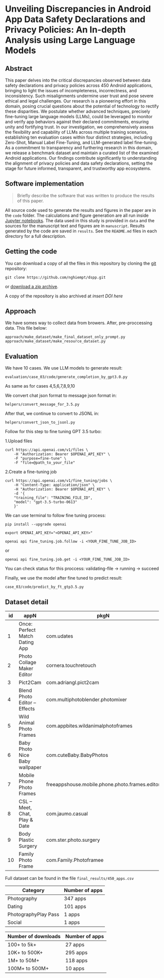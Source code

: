 # Unveiling Discrepancies in Android App Data Safety Declarations and Privacy Policies: An In-depth Analysis using Large Language Models

## Abstract

This paper delves into the critical discrepancies observed between data safety declarations and privacy policies across 450 Android applications, bringing to light the issues of incompleteness, incorrectness, and inconsistency. 
Such misalignments undermine user trust and pose severe ethical and legal challenges. 
Our research is a pioneering effort in this domain, posing crucial questions about the potential of technology to rectify these disparities. 
We postulate whether advanced techniques, precisely fine-tuning large language models (LLMs), could be leveraged to monitor and verify app behaviors against their declared commitments, ensuring unity and fortifying trust. 
In our investigation, we comprehensively assess the flexibility and capability of LLMs across multiple training scenarios, establishing ten evaluation cases within four distinct strategies, including Zero-Shot, Manual Label Fine-Tuning, and LLM-generated label fine-tuning. 
As a commitment to transparency and furthering research in this domain, we release a benchmark dataset and maintain a curated list of the examined Android applications. 
Our findings contribute significantly to understanding the alignment of privacy policies and data safety declarations, setting the stage for future informed, transparent, and trustworthy app ecosystems.


## Software implementation

> Briefly describe the software that was written to produce the results of this
> paper.

All source code used to generate the results and figures in the paper are in
the `code` folder.
The calculations and figure generation are all run inside
[Jupyter notebooks](http://jupyter.org/).
The data used in this study is provided in `data` and the sources for the
manuscript text and figures are in `manuscript`.
Results generated by the code are saved in `results`.
See the `README.md` files in each directory for a full description.


## Getting the code

You can download a copy of all the files in this repository by cloning the
[git](https://git-scm.com/) repository:

    git clone https://github.com/nghiempt/dspp.git

or [download a zip archive](https://github.com/nghiempt/dspp/archive/refs/heads/main.zip).

A copy of the repository is also archived at *insert DOI here*


## Approach

We have somes way to collect data from browers. After, pre-proccessing data. This file below:

    approach/make_dataset/make_final_dataset_only_prompt.py
    approach/make_dataset/make_resource_dataset.py

## Evaluation

We have 10 cases. We use LLM models to generate result:

    evaluation/case_03/code/generate_completion_by_gpt3.0.py

As same as for cases 4,5,6,7,8,9,10


We convert chat json format to message json format in:

    helpers/convert_message_for_3.5.py

After that, we continue to convert to JSONL in:

    helpers/convert_json_to_jsonl.py

Follow for this step to fine tuning GPT 3.5 turbo:

1.Upload files

    curl https://api.openai.com/v1/files \
        -H "Authorization: Bearer $OPENAI_API_KEY" \
        -F "purpose=fine-tune" \
        -F "file=@path_to_your_file"

2.Create a fine-tuning job

    curl https://api.openai.com/v1/fine_tuning/jobs \
        -H "Content-Type: application/json" \
        -H "Authorization: Bearer $OPENAI_API_KEY" \
        -d '{
        "training_file": "TRAINING_FILE_ID",
        "model": "gpt-3.5-turbo-0613"
        }'

We can use terminal to follow fine tuning process:

    pip install --upgrade openai

    export OPENAI_API_KEY="<OPENAI_API_KEY>"

    openai api fine_tuning.job.follow -i <YOUR_FINE_TUNE_JOB_ID>

or

    openai api fine_tuning.job.get -i <YOUR_FINE_TUNE_JOB_ID>

You can check status for this proccess: validating-file -> running -> succeed

Finally, we use the model after fine tuned to predict result:

    case_03/code/predict_by_ft_gtp3.5.py


## Dataset detail
| id            | appN           | pkgN | iCr          | iCm         | iCs         |
| ------------- | -------------  | ------------ | ------------ | -----------  |-----------  |
| 1             | Once: Perfect Match Dating App | com.udates | 1 | 0 | 0 |
| 2             | Photo Collage Maker Editor | cornera.touchretouch | 0 | 1 | 0 |
| 3             | Pict2Cam | com.adriangl.pict2cam | 1 | 0 | 0 |
| 4             | Blend Photo Editor – Effects | com.multiphotoblender.photomixer | 1 | 0 | 0 |
| 5             | Wild Animal Photo Frames | com.appbites.wildanimalphotoframes | 1 | 0 | 0 |
| 6             | Baby Photo Nice Baby wallpaper | com.cuteBaby.BabyPhotos | 1 | 0 | 0 |
| 7             | Mobile Phone Photo Frames | freeappshouse.mobile.phone.photo.frames.editor | 1 | 0 | 0 |
| 8             | CSL – Meet, Chat, Pla‪y & Date | com.jaumo.casual | 1 | 0 | 0 |
| 9             | Body Plastic Surgery | com.ster.photo.surgery | 1 | 0 | 0 |
| 10            | Family Photo Frame | com.Family.Photoframee | 1 | 0 | 0 |

Full dataset can be found in the file `final_results/450_apps.csv`

|Category|Number of apps|
|---|---|
| Photography| 347 apps|
| Dating| 101 apps|
| PhotographyPlay Pass| 1 apps|
| Social| 1 apps|

| Number of downloads |Number of apps|
|---|---|
|100+ to 5k+| 27 apps|
|10K+ to 500K+| 295 apps|
|1M+ to 50M+| 118 apps|
|100M+ to 500M+| 10 apps|
